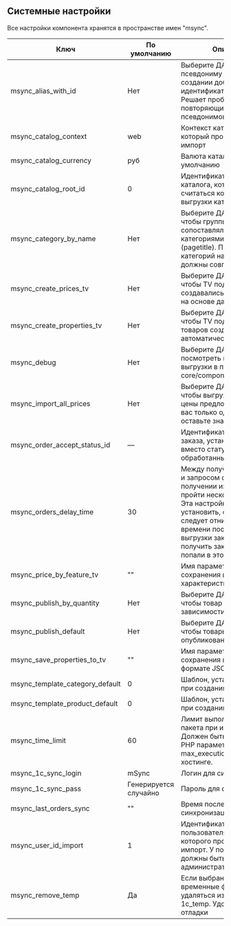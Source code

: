 ## Системные настройки

Все настройки компонента хранятся в пространстве имен "msync".

| Ключ                            | По умолчанию          | Описание                                                                                                                                                                                                                                                           |
| ------------------------------- | --------------------- | ------------------------------------------------------------------------------------------------------------------------------------------------------------------------------------------------------------------------------------------------------------------ |
| msync_alias_with_id             | Нет                   | Выберите ДА, чтобы к псевдониму товаров при создании добавлялся идентификатор ресурса. Решает проблему повторяющихся псевдонимов.                                                                                                                                  |
| msync_catalog_context           | web                   | Контекст каталога, в который производится импорт                                                                                                                                                                                                                   |
| msync_catalog_currency          | руб                   | Валюта каталога по умолчанию                                                                                                                                                                                                                                       |
| msync_catalog_root_id           | 0                     | Идентификатор ресурса каталога, который будет считаться корневым для выгрузки категорий.                                                                                                                                                                           |
| msync_category_by_name          | Нет                   | Выберите ДА, если хотите, чтобы группы 1С сопоставлялись с категориями сайта по имени (pagetitle). При этом дерево категорий на сайте и в 1С должны совпадать.                                                                                                                                                                           |
| msync_create_prices_tv          | Нет                   | Выберите ДА, если хотите, чтобы TV под разные цены создавались автоматически на основе данных их XML.                                                                                                                                                              |
| msync_create_properties_tv      | Нет                   | Выберите ДА, если хотите, чтобы TV под свойства товаров создавались автоматически.                                                                                                                                                                                 |
| msync_debug                     | Нет                   | Выберите ДА, чтобы посмотреть полный лог выгрузки в папке core/components/msync/logs                                                                                                                                                                               |
| msync_import_all_prices         | Нет                   | Выберите ДА, если хотите, чтобы выгружались все цены предложений. Если у вас только одна цена, оставьте значение Нет.                                                                                                                                              |
| msync_order_accept_status_id    | —                     | Идентификатор статуса заказа, устанавливаемый вместо статуса "Новый" обработанным заказам.                                                                                                                                                                         |
| msync_orders_delay_time         | 30                    | Между получением заказов и запросом об успешном получении из 1С может пройти несколько секунд. Эта настройка позволяет установить, сколько секунд следует отнимать от времени последней выгрузки заказов, чтобы получить заказы, которые попали в этот промежуток. |
| msync_price_by_feature_tv       | ""                    | Имя параметра для сохранения цен с учетом характеристики.                                                                                                                                                                                                          |
| msync_publish_by_quantity       | Нет                   | Выберите ДА, если хотите, чтобы товар публиковался в зависимости от количества.                                                                                                                                                                                    |
| msync_publish_default           | Нет                   | Выберите ДА, если хотите, чтобы товары выгружались опубликованными.                                                                                                                                                                                                |
| msync_save_properties_to_tv     | ""                    | Имя параметра для сохранения всех свойств в формате JSON                                                                                                                                                                                                         |
| msync_template_category_default | 0                     | Шаблон, устанавливаемый при создании категорий.                                                                                                                                                                                                                    |
| msync_template_product_default  | 0                     | Шаблон, устанавливаемый при создании товара.                                                                                                                                                                                                                       |
| msync_time_limit                | 60                    | Лимит выполнения одного пакета при импорте. Должен быть меньше, чем PHP параметр max_execution_time на хостинге.                                                                                                                                                   |
| msync_1c_sync_login             | mSync                 | Логин для синхронизации                                                                                                                                                                                                                                            |
| msync_1c_sync_pass              | Генерируется случайно | Пароль для синхронизации                                                                                                                                                                                                                                           |
| msync_last_orders_sync          | ""                    | Время последней синхронизации заказов       
| msync_user_id_import            | 1                     | Идентификатор пользователя, от имени которого производится импорт. У пользователя должны быть права администратора.
| msync_remove_temp               | Да                    | Если выбрано НЕТ, то временные файлы не будут удаляться из каталога 1c_temp. Удобно для отладки                                                          
